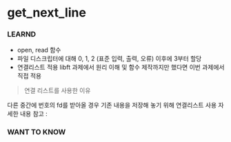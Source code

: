 # get_next_line

### LEARND
- open, read 함수
- 파일 디스크립터에 대해
0, 1, 2 (표준 입력, 출력, 오류) 이후에 3부터 할당
- 연결리스트 적용
libft 과제에서 원리 이해 및 함수 제작까지만 했다면
이번 과제에서 직접 적용
> 연결 리스트를 사용한 이유

다른 중간에 번호의 fd를 받아올 경우 기존 내용을 저장해 놓기 위해 연결리스트 사용
자세한 내용 참고 : 

### WANT TO KNOW
